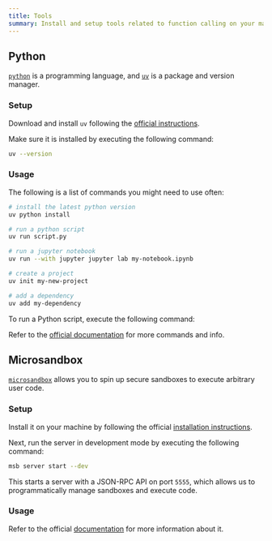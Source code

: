 ```yaml
---
title: Tools
summary: Install and setup tools related to function calling on your machine
---
```


<style> .codehilite { margin-top: 16px; margin-bottom: 16px; } </style>

## Python

[`python`](https://github.com/python/cpython) is a programming language, and [`uv`](https://github.com/astral-sh/uv) is a package and version manager.

### Setup

Download and install `uv` following the [official instructions](https://docs.astral.sh/uv/getting-started/installation/).

Make sure it is installed by executing the following command:

```bash
uv --version
```

### Usage

The following is a list of commands you might need to use often:

```bash
# install the latest python version
uv python install

# run a python script
uv run script.py

# run a jupyter notebook
uv run --with jupyter jupyter lab my-notebook.ipynb

# create a project
uv init my-new-project

# add a dependency
uv add my-dependency
```

To run a Python script, execute the following command:

Refer to the [official documentation](https://docs.astral.sh/uv/guides/) for more commands and info.

## Microsandbox

[`microsandbox`](https://github.com/microsandbox/microsandbox) allows you to spin up secure sandboxes to execute arbitrary user code.

### Setup

Install it on your machine by following the official [installation instructions](https://docs.microsandbox.dev/guides/getting-started/#installation).

Next, run the server in development mode by executing the following command:

```bash
msb server start --dev
```

This starts a server with a JSON-RPC API on port `5555`, which allows us to programmatically manage sandboxes and execute code.

### Usage

Refer to the official [documentation](https://docs.microsandbox.dev) for more information about it.

